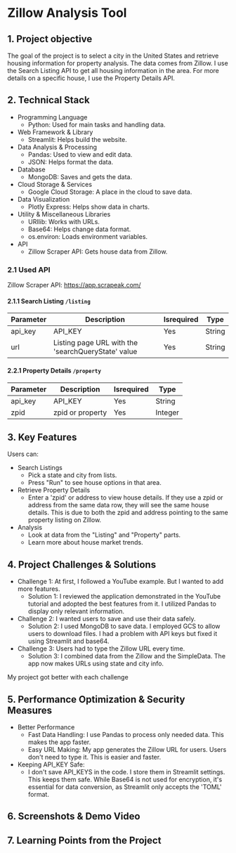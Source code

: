 # Zillow Analysis Tool

## 1. Project objective

The goal of the project is to select a city in the United States and retrieve housing information for property analysis. The data comes from Zillow. I use the Search Listing API to get all housing information in the area. For more details on a specific house, I use the Property Details API.

## 2. Technical Stack

- Programming Language
  - Python: Used for main tasks and handling data.
- Web Framework & Library
  - Streamlit: Helps build the website.
- Data Analysis & Processing
  - Pandas: Used to view and edit data.
  - JSON: Helps format the data.
- Database
  - MongoDB: Saves and gets the data.
- Cloud Storage & Services
  - Google Cloud Storage: A place in the cloud to save data.
- Data Visualization
  - Plotly Express: Helps show data in charts.
- Utility & Miscellaneous Libraries
  - URllib: Works with URLs.
  - Base64: Helps change data format.
  - os.environ: Loads environment variables.
- API
  - Zillow Scraper API: Gets house data from Zillow.

### 2.1 Used API

Zillow Scraper API: https://app.scrapeak.com/

#### 2.1.1 Search Listing `/listing`

| Parameter | Description                                        | Isrequired | Type   |
| --------- | -------------------------------------------------- | ---------- | ------ |
| api_key   | API_KEY                                            | Yes        | String |
| url       | Listing page URL with the 'searchQueryState' value | Yes        | String |

#### 2.2.1 Property Details `/property`

| Parameter | Description      | Isrequired | Type    |
| --------- | ---------------- | ---------- | ------- |
| api_key   | API_KEY          | Yes        | String  |
| zpid      | zpid or property | Yes        | Integer |

## 3. Key Features

Users can:

- Search Listings
  - Pick a state and city from lists.
  - Press "Run" to see house options in that area.
- Retrieve Property Details
  - Enter a 'zpid' or address to view house details. If they use a zpid or address from the same data row, they will see the same house details. This is due to both the zpid and address pointing to the same property listing on Zillow.
- Analysis
  - Look at data from the "Listing" and "Property" parts.
  - Learn more about house market trends.

## 4. Project Challenges & Solutions

- Challenge 1: At first, I followed a YouTube example. But I wanted to add more features.
  - Solution 1: I reviewed the application demonstrated in the YouTube tutorial and adopted the best features from it. I utilized Pandas to display only relevant information.
- Challenge 2: I wanted users to save and use their data safely.
  - Solution 2: I used MongoDB to save data. I employed GCS to allow users to download files. I had a problem with API keys but fixed it using Streamlit and base64.
- Challenge 3: Users had to type the Zillow URL every time.
  - Solution 3: I combined data from the Zillow and the SimpleData. The app now makes URLs using state and city info.

My project got better with each challenge

## 5. Performance Optimization & Security Measures

- Better Performance
  - Fast Data Handling: I use Pandas to process only needed data. This makes the app faster.
  - Easy URL Making: My app generates the Zillow URL for users. Users don't need to type it. This is easier and faster.
- Keeping API_KEY Safe:
  - I don't save API_KEYS in the code. I store them in Streamlit settings. This keeps them safe. While Base64 is not used for encryption, it's essential for data conversion, as Streamlit only accepts the 'TOML' format.

## 6. Screenshots & Demo Video

## 7. Learning Points from the Project
